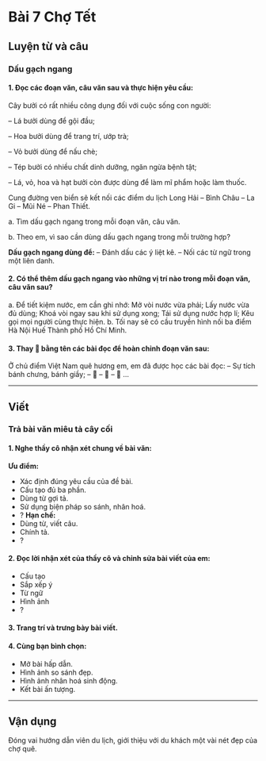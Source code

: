 # Bài 7 Chợ Tết

## Luyện từ và câu

### Dấu gạch ngang

#### 1.  Đọc các đoạn văn, câu văn sau và thực hiện yêu cầu:
Cây bưởi có rất nhiều công dụng đối với cuộc sống con người:

– Lá bưởi dùng để gội đầu;

– Hoa bưởi dùng để trang trí, ướp trà;

– Vỏ bưởi dùng để nấu chè;

– Tép bưởi có nhiều chất dinh dưỡng, ngăn ngừa bệnh tật;

– Lá, vỏ, hoa và hạt bưởi còn được dùng để làm mĩ phẩm hoặc làm thuốc.

Cung đường ven biển sẽ kết nối các điểm du lịch Long Hải – Bình Châu – La Gi – Mũi Né – Phan Thiết.

a. Tìm dấu gạch ngang trong mỗi đoạn văn, câu văn.

b. Theo em, vì sao cần dùng dấu gạch ngang trong mỗi trường hợp?

**Dấu gạch ngang dùng để:**
– Đánh dấu các ý liệt kê.
– Nối các từ ngữ trong một liên danh.

#### 2.  Có thể thêm dấu gạch ngang vào những vị trí nào trong mỗi đoạn văn, câu văn sau?
a. Để tiết kiệm nước, em cần ghi nhớ:
    Mở vòi nước vừa phải;
    Lấy nước vừa đủ dùng;
    Khoá vòi ngay sau khi sử dụng xong;
    Tái sử dụng nước hợp lí;
    Kêu gọi mọi người cùng thực hiện.
b. Tối nay sẽ có cầu truyền hình nối ba điểm Hà Nội Huế Thành phố Hồ Chí Minh.

#### 3.  Thay 🌸 bằng tên các bài đọc để hoàn chỉnh đoạn văn sau:
Ở chủ điểm Việt Nam quê hương em, em đã được học các bài đọc:
– Sự tích bánh chưng, bánh giầy;
– 🌸
– 🌸
– 🌸
...

---

## Viết

### Trả bài văn miêu tả cây cối

#### 1.  Nghe thầy cô nhận xét chung về bài văn:
**Ưu điểm:**
*   Xác định đúng yêu cầu của đề bài.
*   Cấu tạo đủ ba phần.
*   Dùng từ gợi tả.
*   Sử dụng biện pháp so sánh, nhân hoá.
*   ?
**Hạn chế:**
*   Dùng từ, viết câu.
*   Chính tả.
*   ?

#### 2.  Đọc lời nhận xét của thầy cô và chỉnh sửa bài viết của em:
*   Cấu tạo
*   Sắp xếp ý
*   Từ ngữ
*   Hình ảnh
*   ?

#### 3.  Trang trí và trưng bày bài viết.
#### 4.  Cùng bạn bình chọn:
*   Mở bài hấp dẫn.
*   Hình ảnh so sánh đẹp.
*   Hình ảnh nhân hoá sinh động.
*   Kết bài ấn tượng.

---

## Vận dụng

Đóng vai hướng dẫn viên du lịch, giới thiệu với du khách một vài nét đẹp của chợ quê.
